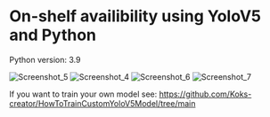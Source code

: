 <h1>On-shelf availibility using YoloV5 and Python</h1>

Python version: 3.9

![Screenshot_5](https://github.com/Koks-creator/OnShelfAvailibility/assets/73878161/880fd36a-b561-45a9-aedc-12c674efaf31)
![Screenshot_4](https://github.com/Koks-creator/OnShelfAvailibility/assets/73878161/a9fc3c9f-49e0-4883-9e7e-0a95dec448d8)
![Screenshot_6](https://github.com/Koks-creator/OnShelfAvailibility/assets/73878161/3b88bca1-1ffb-47f1-be51-7d604564d4ca)
![Screenshot_7](https://github.com/Koks-creator/OnShelfAvailibility/assets/73878161/0ec3c41f-819b-4ee1-8a08-b3dc2b94b400)


If you want to train your own model see: https://github.com/Koks-creator/HowToTrainCustomYoloV5Model/tree/main
